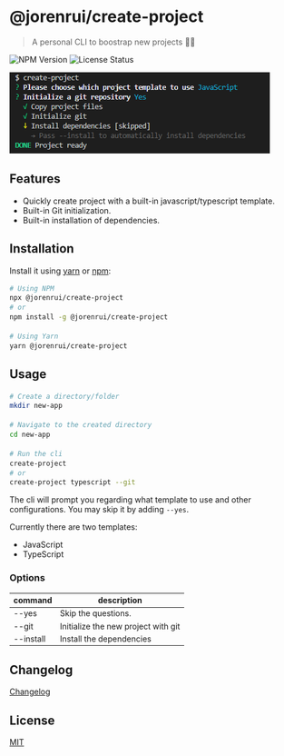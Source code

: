 # @jorenrui/create-project
> A personal CLI to boostrap new projects 👩‍💻

![NPM Version](https://img.shields.io/badge/npm-v0.1.0-orange)
![License Status](https://img.shields.io/badge/license-MIT-blue)

![create-project CLI](https://github.com/jorenrui/create-project/blob/master/assets/cli.png)

## Features

- Quickly create project with a built-in javascript/typescript template.
- Built-in Git initialization.
- Built-in installation of dependencies.

## Installation

Install it using [yarn](https://yarnpkg.com/) or [npm](https://www.npmjs.com/):

```bash
# Using NPM
npx @jorenrui/create-project
# or
npm install -g @jorenrui/create-project

# Using Yarn
yarn @jorenrui/create-project
```

## Usage

```bash
# Create a directory/folder
mkdir new-app

# Navigate to the created directory
cd new-app

# Run the cli
create-project
# or
create-project typescript --git
```

The cli will prompt you regarding what template to use and other configurations. You may skip it by adding `--yes`.

Currently there are two templates:
- JavaScript
- TypeScript

### Options

| command   | description                         |
|-----------|-------------------------------------|
| --yes     | Skip the questions.                 |
| --git     | Initialize the new project with git |
| --install | Install the dependencies            |

## Changelog

[Changelog](https://github.com/jorenrui/create-project/blob/master/CHANGELOG.md)

## License

[MIT](https://github.com/jorenrui/create-project/blob/master/LICENSE)